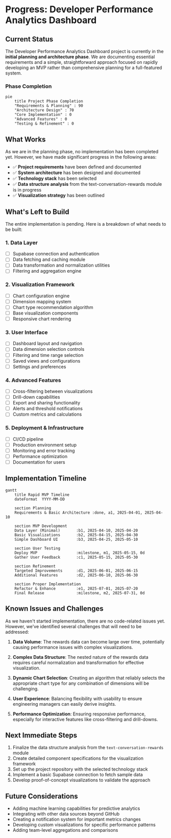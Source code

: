 # Progress: Developer Performance Analytics Dashboard

## Current Status

The Developer Performance Analytics Dashboard project is currently in the **initial planning and architecture phase**. We are documenting essential requirements and a simple, straightforward approach focused on rapidly developing an MVP rather than comprehensive planning for a full-featured system.

### Phase Completion

```mermaid
pie
    title Project Phase Completion
    "Requirements & Planning" : 90
    "Architecture Design" : 70
    "Core Implementation" : 0
    "Advanced Features" : 0
    "Testing & Refinement" : 0
```

## What Works

As we are in the planning phase, no implementation has been completed yet. However, we have made significant progress in the following areas:

- ✅ **Project requirements** have been defined and documented
- ✅ **System architecture** has been designed and documented
- ✅ **Technology stack** has been selected
- ✅ **Data structure analysis** from the text-conversation-rewards module is in progress
- ✅ **Visualization strategy** has been outlined

## What's Left to Build

The entire implementation is pending. Here is a breakdown of what needs to be built:

### 1. Data Layer
- [ ] Supabase connection and authentication
- [ ] Data fetching and caching module
- [ ] Data transformation and normalization utilities
- [ ] Filtering and aggregation engine

### 2. Visualization Framework
- [ ] Chart configuration engine
- [ ] Dimension mapping system
- [ ] Chart type recommendation algorithm
- [ ] Base visualization components
- [ ] Responsive chart rendering

### 3. User Interface
- [ ] Dashboard layout and navigation
- [ ] Data dimension selection controls
- [ ] Filtering and time range selection
- [ ] Saved views and configurations
- [ ] Settings and preferences

### 4. Advanced Features
- [ ] Cross-filtering between visualizations
- [ ] Drill-down capabilities
- [ ] Export and sharing functionality
- [ ] Alerts and threshold notifications
- [ ] Custom metrics and calculations

### 5. Deployment & Infrastructure
- [ ] CI/CD pipeline
- [ ] Production environment setup
- [ ] Monitoring and error tracking
- [ ] Performance optimization
- [ ] Documentation for users

## Implementation Timeline

```mermaid
gantt
    title Rapid MVP Timeline
    dateFormat  YYYY-MM-DD

    section Planning
    Requirements & Basic Architecture :done, a1, 2025-04-01, 2025-04-10

    section MVP Development
    Data Layer (Minimal)       :b1, 2025-04-10, 2025-04-20
    Basic Visualizations       :b2, 2025-04-15, 2025-04-30
    Simple Dashboard UI        :b3, 2025-04-25, 2025-05-10

    section User Testing
    Deploy MVP                 :milestone, m1, 2025-05-15, 0d
    Gather User Feedback       :c1, 2025-05-15, 2025-05-30

    section Refinement
    Targeted Improvements      :d1, 2025-06-01, 2025-06-15
    Additional Features        :d2, 2025-06-10, 2025-06-30

    section Proper Implementation
    Refactor & Enhance         :e1, 2025-07-01, 2025-07-20
    Final Release              :milestone, m2, 2025-07-31, 0d
```

## Known Issues and Challenges

As we haven't started implementation, there are no code-related issues yet. However, we've identified several challenges that will need to be addressed:

1. **Data Volume**: The rewards data can become large over time, potentially causing performance issues with complex visualizations.

2. **Complex Data Structure**: The nested nature of the rewards data requires careful normalization and transformation for effective visualization.

3. **Dynamic Chart Selection**: Creating an algorithm that reliably selects the appropriate chart type for any combination of dimensions will be challenging.

4. **User Experience**: Balancing flexibility with usability to ensure engineering managers can easily derive insights.

5. **Performance Optimization**: Ensuring responsive performance, especially for interactive features like cross-filtering and drill-downs.

## Next Immediate Steps

1. Finalize the data structure analysis from the `text-conversation-rewards` module
2. Create detailed component specifications for the visualization framework
3. Set up the project repository with the selected technology stack
4. Implement a basic Supabase connection to fetch sample data
5. Develop proof-of-concept visualizations to validate the approach

## Future Considerations

- Adding machine learning capabilities for predictive analytics
- Integrating with other data sources beyond GitHub
- Creating a notification system for important metrics changes
- Developing custom visualizations for specific performance patterns
- Adding team-level aggregations and comparisons
